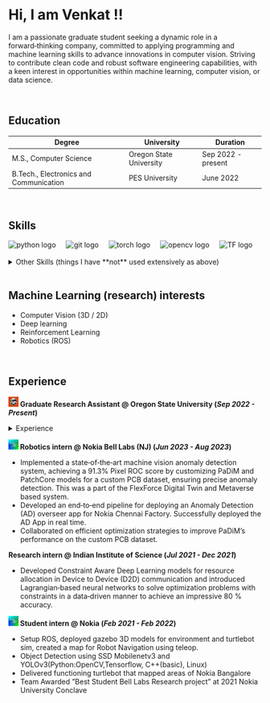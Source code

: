 # Hi, I am Venkat !!

I am a passionate graduate student seeking a dynamic role in a forward‑thinking company, committed to applying programming
and machine learning skills to advance innovations in computer vision. Striving to contribute clean code and robust software
engineering capabilities, with a keen interest in opportunities within machine learning, computer vision, or data science.

<br>

## Education

| Degree                          | University                                     | Duration         |
|---------------------------------|------------------------------------------------|------------------|
| M.S., Computer Science          | Oregon State University                       | Sep 2022 - present |
| B.Tech., Electronics and Communication | PES University                          | June 2022        |

<br>

## Skills

<div align="left">
  <img src="https://cdn.jsdelivr.net/gh/devicons/devicon/icons/python/python-original.svg" height="40" alt="python logo"  />
  <img width="12" />
  <img src="https://cdn.jsdelivr.net/gh/devicons/devicon/icons/git/git-original.svg" height="40" alt="git logo"  />
  <img width="12" />
  <img src="https://cdn.jsdelivr.net/gh/devicons/devicon/icons/pytorch/pytorch-original.svg" height="40" alt="torch logo"  />
  <img width="12" />
  <img src="https://cdn.jsdelivr.net/gh/devicons/devicon/icons/opencv/opencv-original.svg" height="40" alt="opencv logo"  />
  <img width="12" />
  <img src="https://cdn.jsdelivr.net/gh/devicons/devicon/icons/tensorflow/tensorflow-original.svg" height="40" alt="TF logo"  />

</div>
<br>
<details markdown="1">
<summary>Other Skills (things I have **not** used extensively as above)</summary>

- C++
- Docker
- MLFlow
- ROS
- Unity
- OpenAI Gym
- Postgres
    
</details>
<br>



## Machine Learning (research) interests

- Computer Vision (3D / 2D)
- Deep learning
- Reinforcement Learning
- Robotics (ROS)

<br>

## Experience

**<a><img src="./assets/img/osu.png" alt="OSU" width="20"></a> Graduate Research Assistant @ Oregon State University (_Sep 2022 - Present_)**
<details markdown="1">
  <summary>Experience</summary>
  - Developed computer vision‑based trajectory prediction algorithms, achieving 92% accuracy in detecting physics violations across diverse scenarios for the Passive Violation Of Expectation challenge of
  <a href="https://www.machinecommonsense.com/">
  <img src="./assets/img/mcs.png" alt="MCS" width="20">
</a> DARPA Machine Common Sense Challenge.
   
  - Currently working on Sim to real experiments and point cloud based object detection (3D Vision). Working on TR3D (Point cloud 3D object detection) for custom data (for all rotations across the axes).

    <details markdown="1">
    <summary>Experiments</summary>
    
    - Research focused on capturing inter‑object and object‑environment interactions at long ranges, exploring 3D and point cloud versions.
    - Leveraged the Region Proposal Interaction Network to enhance model performance, yielding remarkable results on our custom MCS DARPA dataset
    - Used Motion Indeterminacy diffusion model for diverse trajectory prediction for intuitive physics experiments.
      
    </details>
</details>

**<a><img src="./assets/img/nokia.png" alt="nookia" width="20"></a> Robotics intern @ Nokia Bell Labs (NJ) (_Jun 2023 - Aug 2023_)**
- Implemented a state‑of‑the‑art machine vision anomaly detection system, achieving a 91.3% Pixel ROC score by customizing
PaDiM and PatchCore models for a custom PCB dataset, ensuring precise anomaly detection. This was a part of the FlexForce
Digital Twin and Metaverse based system.
- Developed an end‑to‑end pipeline for deploying an Anomaly Detection (AD) overseer app for Nokia Chennai Factory.
Successfully deployed the AD App in real time.
- Collaborated on efficient optimization strategies to improve PaDiM’s performance on the custom PCB dataset.

**Research intern @ Indian Institute of Science (_Jul 2021 - Dec 2021_)**
- Developed Constraint Aware Deep Learning models for resource allocation in Device to Device (D2D) communication and
introduced Lagrangian‑based neural networks to solve optimization problems with constraints in a data‑driven manner to
achieve an impressive 80 % accuracy.

**<a><img src="./assets/img/nokia.png" alt="nookia" width="20"></a> Student intern @ Nokia (_Feb 2021 - Feb 2022_)**
- Setup ROS, deployed gazebo 3D models for environment and turtlebot sim, created a map for Robot Navigation using teleop.
- Object Detection using SSD Mobilenetv3 and YOLOv3(Python:OpenCV,Tensorflow, C++(basic), Linux)
- Delivered functioning turtlebot that mapped areas of Nokia Bangalore
- Team Awarded ”Best Student Bell Labs Research project” at 2021 Nokia University Conclave

